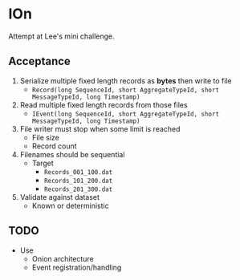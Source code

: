 # IOn

Attempt at Lee's mini challenge.

## Acceptance

1. Serialize multiple fixed length records as **bytes** then write to file
    - `Record(long SequenceId, short AggregateTypeId, short MessageTypeId, long Timestamp)`
2. Read multiple fixed length records from those files
    - `IEvent(long SequenceId, short AggregateTypeId, short MessageTypeId, long Timestamp)`
3. File writer must stop when some limit is reached
    - File size
    - Record count
4. Filenames should be sequential
    - Target
        - `Records_001_100.dat`
        - `Records_101_200.dat`
        - `Records_201_300.dat`
5. Validate against dataset
    - Known or deterministic

## TODO

- Use
    - Onion architecture
    - Event registration/handling